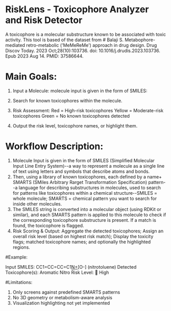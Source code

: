 # RiskLens - Toxicophore Analyzer and Risk Detector 

A toxicophore is a molecular substructure known to be associated with toxic activity. This tool is based of the dataset from # Balaji S. Metabophore-mediated retro-metabolic ('MeMeReMe') approach in drug design. Drug Discov Today. 2023 Oct;28(10):103736. doi: 10.1016/j.drudis.2023.103736. Epub 2023 Aug 14. PMID: 37586644.

# Main Goals: 
1. Input a Molecule: molecule input is given in the form of SMILES:
2. Search for known toxicophores within the molecule.
3. Risk Assessment:
Red = High-risk toxicophores
Yellow = Moderate-risk toxicophores
Green = No known toxicophores detected

4. Output the risk level, toxicophore names, or highlight them.

# Workflow Description: 

1. Molecule Input is given in the form of SMILES (Simplified Molecular Input Line Entry System)--a way to represent a molecule as a single line of text using letters and symbols that describe atoms and bonds.
2. Then, using a library of known toxicophores, each defined by a name+ SMARTS (SMiles Arbitrary Rarget Transformation Specification) pattern--a language for describing substructures in molecules, used to search for patterns like toxicophores within a chemical structure--SMILES = whole molecule;  SMARTS = chemical pattern you want to search for inside other molecules.
3. The SMILES string is converted into a molecular object (using RDKit or similar), and each SMARTS pattern is applied to this molecule to check if the corresponding toxicophore substructure is present. If a match is found, the toxicophore is flagged.
4. Risk Scoring & Output: Aggregate the detected toxicophores; Assign an overall risk level (based on highest risk match); Display the toxicity flags; matched toxicophore names; and optionally the highlighted regions.

#Example: 

Input SMILES: CC1=CC=CC=C1[N+](=O)[O-] (nitrotoluene)
Detected Toxicophore(s): Aromatic Nitro
Risk Level: 🔴 High

#Limitations: 
1. Only screens against predefined SMARTS patterns
2. No 3D geometry or metabolism-aware analysis
3. Visualization highlighting not yet implemented
